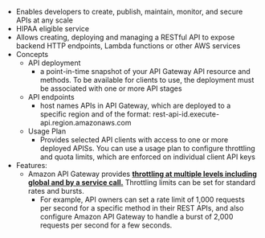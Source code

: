 - Enables developers to create, publish, maintain, monitor, and secure APIs at any scale
- HIPAA eligible service
- Allows creating, deploying and managing a RESTful API to expose backend HTTP endpoints, Lambda functions or other AWS services
- Concepts 
    - API deployment 
        - a point-in-time snapshot of your API Gateway API resource and methods. To be available for clients to use, the deployment must be associated with one or more API stages
    - API endpoints 
        - host names APIs in API Gateway, which are deployed to a specific region and of the format: rest-api-id.execute-api.region.amazonaws.com
    - Usage Plan 
        - Provides selected API clients with access to one or more deployed APISs. You can use a usage plan to configure throttling and quota limits, which are enforced on individual client API keys 
- Features:
    - Amazon API Gateway provides <b> <ins> throttling at multiple levels including global and by a service call.</ins></b> Throttling limits can be set for standard rates and bursts.
        -  For example, API owners can set a rate limit of 1,000 requests per second for a specific method in their REST APIs, and also configure Amazon API Gateway to handle a burst of 2,000 requests per second for a few seconds.
